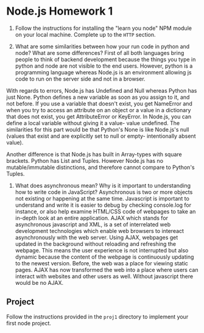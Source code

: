# Node.js Homework 1

1. Follow the instructions for installing the "learn you node" NPM module on your local machine. Complete up to the ```HTTP``` section.

1. What are some similarities between how your run code in python and node? What are some differences?
First of all both languages bring people to think of backend development because the things you type in python and node are not visible to the end users. However, python is a programming language whereas Node.js is an environment allowing js code to run on the server side and not in a browser. 

With regards to errors, Node.js has Undefined and Null whereas Python has just None. Python defines a new variable as soon as you assign to it, and not before. If you use a variable that doesn't exist, you get NameError and when you try to access an attribute on an object or a value in a dictionary that does not exist, you get AttributeError or KeyError. In Node.js, you can define a local variable without giving it a value- value undefined. The similarities for this part would be that Python's None is like Node.js's null (values that exist and are explicitly set to null or empty- intentionally absent value).   

Another difference is that Node.js has built in Array-types with square brackets. Python has List and Tuples. However Node.js has no mutable/immutable distinctions, and therefore cannot compare to Python's Tuples.  

1. What does asynchronous mean? Why is it important to understanding how to write code in JavaScript?
Asynchronous is two or more objects not existing or happening at the same time. Javascript is important to understand and write it is easier to debug by checking console.log for instance, or also help examine HTML/CSS code of webpages to take an in-depth look at an entire application. AJAX which stands for asynchronous javascript and XML, is a set of interrelated web development technologies which enable web browsers to intereact asynchronously with the web server. Using AJAX, webpages get updated in the background without reloading and refreshing the webpage. This means the user experience is not interrupted but also dynamic because the content of the webpage is continuously updating to the newest version. Before, the web was a place for viewing static pages. AJAX has now transformed the web into a place where users can interact with websites and other users as well. Without javascript there would be no AJAX.

## Project

Follow the instructions provided in the ```proj1``` directory to implement your first node project.